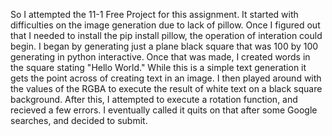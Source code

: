So I attempted the 11-1 Free Project for this assignment. It started with difficulties on the image
generation due to lack of pillow. Once I figured out that I needed to install the pip install pillow,
the operation of interation could begin. I began by generating just a plane black square that was 100 by 100
generating in python interactive. Once that was made, I created words in the square stating "Hello World." While
this is a simple text generation it gets the point across of creating text in an image. I then played around 
with the values of the RGBA to execute the result of white text on a black square background. After this, I attempted to execute a rotation function, and recieved a few errors. I eventually called it quits on that after some Google searches, and decided to submit.